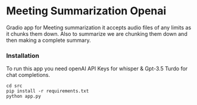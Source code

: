 # Meeting Summarization Openai

Gradio app for Meeting summarization it accepts audio files of any limits as it chunks them down. Also to summarize we are chunking them down and then making a complete summary.

### Installation

To run this app you need openAI API Keys for whisper & Gpt-3.5 Turdo for chat completions.

```
cd src
pip install -r requirements.txt
python app.py
```